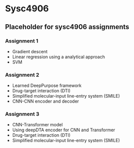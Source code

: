 # Sysc4906

## Placeholder for sysc4906 assignments 

### Assignment 1
- Gradient descent
- Linear regression using a analytical approach
- SVM

### Assignment 2
- Learned DeepPurpose framework 
- Drug-target interaction (DTI)
- Simplified molecular-input line-entry system (SMILE)
- CNN-CNN encoder and decoder

### Assignment 3
- CNN-Transformer model 
- Using deepDTA encoder for CNN and Transformer
- Drug-target interaction (DTI)
- Simplified molecular-input line-entry system (SMILE)